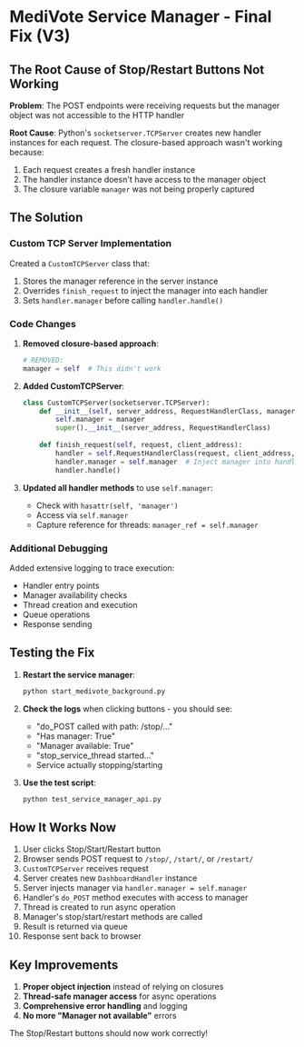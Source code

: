 # MediVote Service Manager - Final Fix (V3)

## The Root Cause of Stop/Restart Buttons Not Working

**Problem**: The POST endpoints were receiving requests but the manager object was not accessible to the HTTP handler

**Root Cause**: Python's `socketserver.TCPServer` creates new handler instances for each request. The closure-based approach wasn't working because:
1. Each request creates a fresh handler instance
2. The handler instance doesn't have access to the manager object
3. The closure variable `manager` was not being properly captured

## The Solution

### Custom TCP Server Implementation
Created a `CustomTCPServer` class that:
1. Stores the manager reference in the server instance
2. Overrides `finish_request` to inject the manager into each handler
3. Sets `handler.manager` before calling `handler.handle()`

### Code Changes

1. **Removed closure-based approach**:
   ```python
   # REMOVED:
   manager = self  # This didn't work
   ```

2. **Added CustomTCPServer**:
   ```python
   class CustomTCPServer(socketserver.TCPServer):
       def __init__(self, server_address, RequestHandlerClass, manager):
           self.manager = manager
           super().__init__(server_address, RequestHandlerClass)
           
       def finish_request(self, request, client_address):
           handler = self.RequestHandlerClass(request, client_address, self)
           handler.manager = self.manager  # Inject manager into handler
           handler.handle()
   ```

3. **Updated all handler methods** to use `self.manager`:
   - Check with `hasattr(self, 'manager')`
   - Access via `self.manager`
   - Capture reference for threads: `manager_ref = self.manager`

### Additional Debugging

Added extensive logging to trace execution:
- Handler entry points
- Manager availability checks
- Thread creation and execution
- Queue operations
- Response sending

## Testing the Fix

1. **Restart the service manager**:
   ```bash
   python start_medivote_background.py
   ```

2. **Check the logs** when clicking buttons - you should see:
   - "do_POST called with path: /stop/..."
   - "Has manager: True"
   - "Manager available: True"
   - "stop_service_thread started..."
   - Service actually stopping/starting

3. **Use the test script**:
   ```bash
   python test_service_manager_api.py
   ```

## How It Works Now

1. User clicks Stop/Start/Restart button
2. Browser sends POST request to `/stop/`, `/start/`, or `/restart/`
3. `CustomTCPServer` receives request
4. Server creates new `DashboardHandler` instance
5. Server injects manager via `handler.manager = self.manager`
6. Handler's `do_POST` method executes with access to manager
7. Thread is created to run async operation
8. Manager's stop/start/restart methods are called
9. Result is returned via queue
10. Response sent back to browser

## Key Improvements

1. **Proper object injection** instead of relying on closures
2. **Thread-safe manager access** for async operations
3. **Comprehensive error handling** and logging
4. **No more "Manager not available"** errors

The Stop/Restart buttons should now work correctly! 